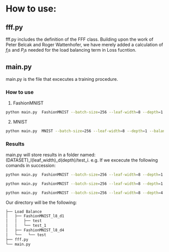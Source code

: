 # How to use:

## fff.py 
fff.py includes the definition of the FFF class. Building upon the work of Peter Belcak and Roger Wattenhofer, we have merely added a calculation of $f_i$s and $P_i$s needed 
for the load balancing term in Loss fucntion.

## main.py
main.py is the file that excecutes a training procedure. 
### How to use
1. FashionMNIST
```sh
python main.py  FashionMNIST --batch-size=256 --leaf-width=8 --depth=1 --balance-epochs=300 --hard-epochs=300 --runs=10
```

2. MNIST
```sh
python main.py  MNIST --batch-size=256 --leaf-width=8 --depth=1 --balance-epochs=300 --hard-epochs=300 --runs=10
```

### Results
main.py will store results in a folder named: (DATASET)_l(leaf_width)_d(depth)/test_i. 
e.g.
If we excecute the following comands in succession:
```sh
python main.py  FashionMNIST --batch-size=256 --leaf-width=8 --depth=1 --balance-epochs=300 --hard-epochs=300 --runs=10
```
```sh
python main.py  FashionMNIST --batch-size=256 --leaf-width=8 --depth=1 --balance-epochs=300 --hard-epochs=300 --runs=10
```
```sh
python main.py  FashionMNIST --batch-size=256 --leaf-width=8 --depth=4 --balance-epochs=300 --hard-epochs=300 --runs=10
```
Our directory will be the following:
```bash
├── Load Balance
│   ├── FashionMNIST_l8_d1
│   │   ├── test
│   │   └── test_1
│   ├── FashionMNIST_l8_d4
│   └──   └── test
├── fff.py
└── main.py
```


